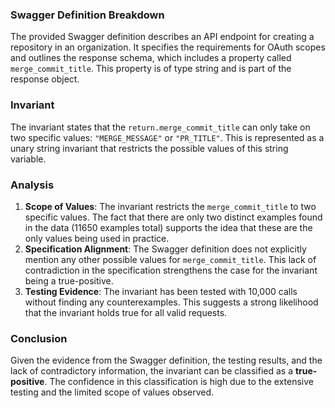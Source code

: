 ### Swagger Definition Breakdown
The provided Swagger definition describes an API endpoint for creating a repository in an organization. It specifies the requirements for OAuth scopes and outlines the response schema, which includes a property called `merge_commit_title`. This property is of type string and is part of the response object.

### Invariant
The invariant states that the `return.merge_commit_title` can only take on two specific values: `"MERGE_MESSAGE"` or `"PR_TITLE"`. This is represented as a unary string invariant that restricts the possible values of this string variable.

### Analysis
1. **Scope of Values**: The invariant restricts the `merge_commit_title` to two specific values. The fact that there are only two distinct examples found in the data (11650 examples total) supports the idea that these are the only values being used in practice.
2. **Specification Alignment**: The Swagger definition does not explicitly mention any other possible values for `merge_commit_title`. This lack of contradiction in the specification strengthens the case for the invariant being a true-positive.
3. **Testing Evidence**: The invariant has been tested with 10,000 calls without finding any counterexamples. This suggests a strong likelihood that the invariant holds true for all valid requests.

### Conclusion
Given the evidence from the Swagger definition, the testing results, and the lack of contradictory information, the invariant can be classified as a **true-positive**. The confidence in this classification is high due to the extensive testing and the limited scope of values observed.

